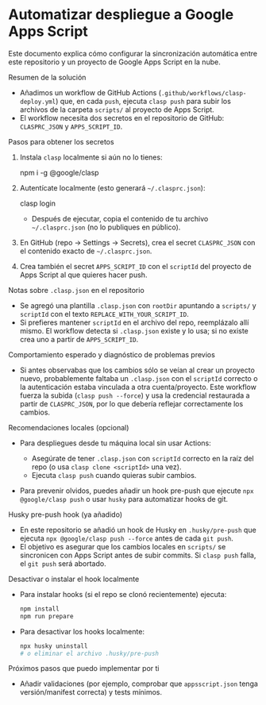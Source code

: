 # Automatizar despliegue a Google Apps Script

Este documento explica cómo configurar la sincronización automática entre este repositorio y un proyecto de Google Apps Script en la nube.

Resumen de la solución
- Añadimos un workflow de GitHub Actions (`.github/workflows/clasp-deploy.yml`) que, en cada `push`, ejecuta `clasp push` para subir los archivos de la carpeta `scripts/` al proyecto de Apps Script.
- El workflow necesita dos secretos en el repositorio de GitHub: `CLASPRC_JSON` y `APPS_SCRIPT_ID`.

Pasos para obtener los secretos

1. Instala `clasp` localmente si aún no lo tienes:

   npm i -g @google/clasp

2. Autentícate localmente (esto generará `~/.clasprc.json`):

   clasp login

   - Después de ejecutar, copia el contenido de tu archivo `~/.clasprc.json` (no lo publiques en público).

3. En GitHub (repo -> Settings -> Secrets), crea el secret `CLASPRC_JSON` con el contenido exacto de `~/.clasprc.json`.

4. Crea también el secret `APPS_SCRIPT_ID` con el `scriptId` del proyecto de Apps Script al que quieres hacer push.

Notas sobre `.clasp.json` en el repositorio
- Se agregó una plantilla `.clasp.json` con `rootDir` apuntando a `scripts/` y `scriptId` con el texto `REPLACE_WITH_YOUR_SCRIPT_ID`.
- Si prefieres mantener `scriptId` en el archivo del repo, reemplázalo allí mismo. El workflow detecta si `.clasp.json` existe y lo usa; si no existe crea uno a partir de `APPS_SCRIPT_ID`.

Comportamiento esperado y diagnóstico de problemas previos
- Si antes observabas que los cambios sólo se veían al crear un proyecto nuevo, probablemente faltaba un `.clasp.json` con el `scriptId` correcto o la autenticación estaba vinculada a otra cuenta/proyecto. Este workflow fuerza la subida (`clasp push --force`) y usa la credencial restaurada a partir de `CLASPRC_JSON`, por lo que debería reflejar correctamente los cambios.

Recomendaciones locales (opcional)
- Para despliegues desde tu máquina local sin usar Actions:
  - Asegúrate de tener `.clasp.json` con `scriptId` correcto en la raíz del repo (o usa `clasp clone <scriptId>` una vez).
  - Ejecuta `clasp push` cuando quieras subir cambios.

- Para prevenir olvidos, puedes añadir un hook pre-push que ejecute `npx @google/clasp push` o usar `husky` para automatizar hooks de git.

Husky pre-push hook (ya añadido)
- En este repositorio se añadió un hook de Husky en `.husky/pre-push` que ejecuta `npx @google/clasp push --force` antes de cada `git push`.
- El objetivo es asegurar que los cambios locales en `scripts/` se sincronicen con Apps Script antes de subir commits. Si `clasp push` falla, el `git push` será abortado.

Desactivar o instalar el hook localmente
- Para instalar hooks (si el repo se clonó recientemente) ejecuta:

   ```powershell
   npm install
   npm run prepare
   ```

- Para desactivar los hooks localmente:

   ```powershell
   npx husky uninstall
   # o eliminar el archivo .husky/pre-push
   ```

Próximos pasos que puedo implementar por ti
- Añadir validaciones (por ejemplo, comprobar que `appsscript.json` tenga versión/manifest correcta) y tests mínimos.
